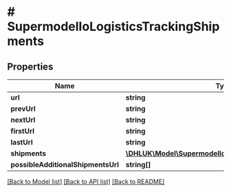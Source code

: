 # # SupermodelIoLogisticsTrackingShipments

## Properties

Name | Type | Description | Notes
------------ | ------------- | ------------- | -------------
**url** | **string** |  | [optional]
**prevUrl** | **string** |  | [optional]
**nextUrl** | **string** |  | [optional]
**firstUrl** | **string** |  | [optional]
**lastUrl** | **string** |  | [optional]
**shipments** | [**\DHLUK\Model\SupermodelIoLogisticsTrackingShipment[]**](SupermodelIoLogisticsTrackingShipment.md) |  | [optional]
**possibleAdditionalShipmentsUrl** | **string[]** |  | [optional]

[[Back to Model list]](../../README.md#models) [[Back to API list]](../../README.md#endpoints) [[Back to README]](../../README.md)
